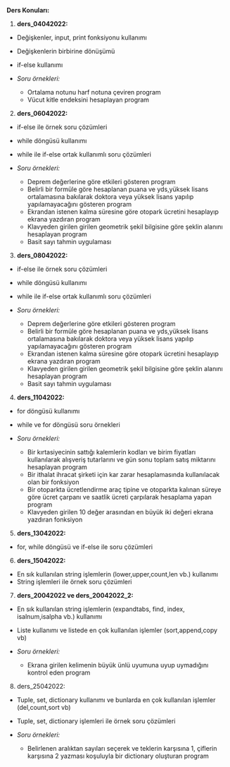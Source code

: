 **Ders Konuları:**

1. **ders_04042022:**

+ Değişkenler, input, print fonksiyonu kullanımı
+ Değişkenlerin birbirine dönüşümü
+ if-else kullanımı

+ *Soru örnekleri:* 

  -  Ortalama notunu harf notuna çeviren program
  -  Vücut kitle endeksini hesaplayan program


2.  **ders_06042022:**

+ if-else ile örnek soru çözümleri
+ while döngüsü kullanımı
+ while ile if-else ortak kullanımlı soru çözümleri

+ *Soru örnekleri:* 

  - Deprem değerlerine göre etkileri gösteren program
  - Belirli bir formüle göre hesaplanan puana ve yds,yüksek lisans ortalamasına bakılarak doktora veya yüksek lisans yapılıp yapılamayacağını gösteren program
  - Ekrandan istenen kalma süresine göre otopark ücretini hesaplayıp ekrana yazdıran program
  - Klavyeden girilen girilen geometrik şekil bilgisine göre şeklin alanını hesaplayan program
  - Basit sayı tahmin uygulaması


3. **ders_08042022:**
+ if-else ile örnek soru çözümleri
+ while döngüsü kullanımı
+ while ile if-else ortak kullanımlı soru çözümleri

+ *Soru örnekleri:* 

  - Deprem değerlerine göre etkileri gösteren program
  - Belirli bir formüle göre hesaplanan puana ve yds,yüksek lisans ortalamasına bakılarak doktora veya yüksek lisans yapılıp yapılamayacağını gösteren program
  - Ekrandan istenen kalma süresine göre otopark ücretini hesaplayıp ekrana yazdıran program
  - Klavyeden girilen girilen geometrik şekil bilgisine göre şeklin alanını hesaplayan program
  - Basit sayı tahmin uygulaması

4. **ders_11042022:**
+ for döngüsü kullanımı
+ while ve for döngüsü soru örnekleri
+ *Soru örnekleri:* 

  - Bir kırtasiyecinin sattığı kalemlerin kodları ve birim fiyatları kullanılarak alışveriş tutarlarını ve gün sonu toplam satış miktarını hesaplayan program
  - Bir ithalat ihracat şirketi için kar zarar hesaplamasında kullanılacak olan bir fonksiyon
  - Bir otoparkta ücretlendirme araç tipine ve otoparkta kalınan süreye göre ücret çarpanı ve saatlik ücreti çarpılarak hesaplama yapan program
  - Klavyeden girilen 10 değer arasından en büyük iki değeri ekrana yazdıran fonksiyon

5. **ders_13042022:**
+ for, while döngüsü ve if-else ile soru çözümleri

6. **ders_15042022:**
+ En sık kullanılan string işlemlerin (lower,upper,count,len vb.) kullanımı
+ String işlemleri ile örnek soru çözümleri

7. **ders_20042022 ve ders_20042022_2:**
+ En sık kullanılan string işlemlerin (expandtabs, find, index, isalnum,isalpha vb.) kullanımı
+ Liste kullanımı ve listede en çok kullanılan işlemler (sort,append,copy vb)
+ *Soru örnekleri:* 

  - Ekrana girilen kelimenin büyük ünlü uyumuna uyup uymadığını kontrol eden program

8. ders_25042022:
+ Tuple, set, dictionary kullanımı ve bunlarda en çok kullanılan işlemler (del,count,sort vb)
+ Tuple, set, dictionary işlemleri ile örnek soru çözümleri
+ *Soru örnekleri:* 

  - Belirlenen aralıktan sayıları seçerek ve teklerin karşısına 1, çiflerin karşısına 2 yazması koşuluyla bir dictionary oluşturan program



